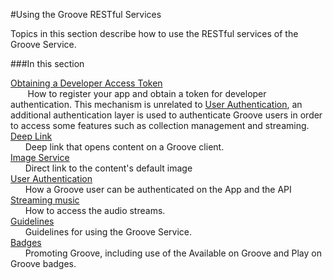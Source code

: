 #Using the Groove RESTful Services

Topics in this section describe how to use the RESTful services of the Groove Service.

###In this section

[Obtaining a Developer Access Token]  
&nbsp;&nbsp;&nbsp;&nbsp;&nbsp;&nbsp; How to register your app and obtain a token for developer authentication. This mechanism is unrelated to [User Authentication], an additional authentication layer is used to authenticate Groove users in  order to access some features such as collection management and streaming.     
[Deep Link]  
&nbsp;&nbsp;&nbsp;&nbsp;&nbsp;&nbsp;Deep link that opens content on a Groove client.  
[Image Service]  
&nbsp;&nbsp;&nbsp;&nbsp;&nbsp;&nbsp;Direct link to the content's default image  
[User Authentication]  
&nbsp;&nbsp;&nbsp;&nbsp;&nbsp;&nbsp;How a Groove user can be authenticated on the App and the API  
[Streaming music]  
&nbsp;&nbsp;&nbsp;&nbsp;&nbsp;&nbsp;How to access the audio streams.  
[Guidelines]  
&nbsp;&nbsp;&nbsp;&nbsp;&nbsp;&nbsp;Guidelines for using the Groove Service.  
[Badges]  
&nbsp;&nbsp;&nbsp;&nbsp;&nbsp;&nbsp;Promoting Groove, including use of the Available on Groove and Play on Groove badges.

[Obtaining a Developer Access Token]: https://github.com/Microsoft/Groove-API-documentation/blob/master/Using%20the%20Groove%20RESTful%20Services/Obtaining%20a%20Developer%20Access%20Token.md
[Deep Link]: https://github.com/Microsoft/Groove-API-documentation/blob/master/Using%20the%20Groove%20RESTful%20Services/Deep%20Link.md
[Image Service]: https://github.com/Microsoft/Groove-API-documentation/blob/master/Using%20the%20Groove%20RESTful%20Services/Image%20Service.md
[User Authentication]: https://github.com/Microsoft/Groove-API-documentation/blob/master/Using%20the%20Groove%20RESTful%20Services/User%20Authentication.md
[Streaming music]: https://github.com/Microsoft/Groove-API-documentation/blob/master/Using%20the%20Groove%20RESTful%20Services/Streaming%20music.md
[Guidelines]: https://github.com/Microsoft/Groove-API-documentation/blob/master/Using%20the%20Groove%20RESTful%20Services/Guidelines.md
[Badges]: https://github.com/Microsoft/Groove-API-documentation/blob/master/Using%20the%20Groove%20RESTful%20Services/Badges.md
